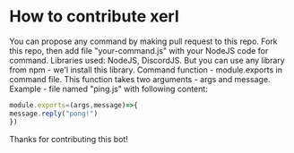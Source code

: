 # How to contribute xerl
You can propose any command by making pull request to this repo.
Fork this repo, then add file "your-command.js" with your NodeJS code for command.
Libraries used: NodeJS, DiscordJS. But you can use any library from npm - we'l install this library.
Command function - module.exports in command file. This function takes two arguments - args and message.
Example - file named "ping.js" with following content:
```javascript
module.exports=(args,message)=>{
message.reply("pong!")
})
```
Thanks for contributing this bot! 
